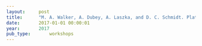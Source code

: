 ```yaml
---
layout:     post
title:      "M. A. Walker, A. Dubey, A. Laszka, and D. C. Schmidt. Platibart: a platform for transactive iot blockchain applications with repeatable testing. M4I0T, sep 2017."
date:       2017-01-01 00:00:01
year:       2017
pub_type:       workshops
---
```

